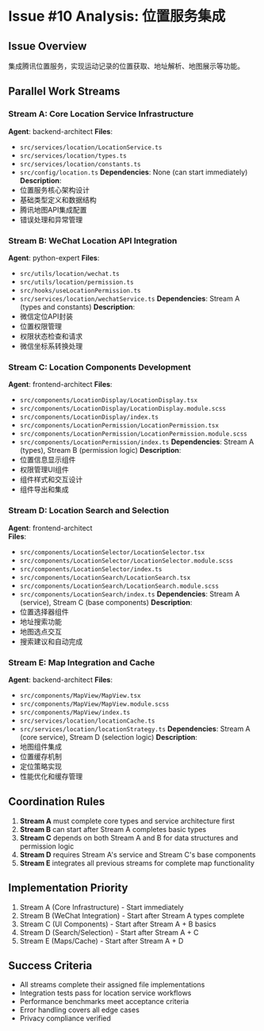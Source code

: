 # Issue #10 Analysis: 位置服务集成

## Issue Overview
集成腾讯位置服务，实现运动记录的位置获取、地址解析、地图展示等功能。

## Parallel Work Streams

### Stream A: Core Location Service Infrastructure
**Agent**: backend-architect
**Files**: 
- `src/services/location/LocationService.ts`
- `src/services/location/types.ts`
- `src/services/location/constants.ts`
- `src/config/location.ts`
**Dependencies**: None (can start immediately)
**Description**: 
- 位置服务核心架构设计
- 基础类型定义和数据结构
- 腾讯地图API集成配置
- 错误处理和异常管理

### Stream B: WeChat Location API Integration  
**Agent**: python-expert
**Files**:
- `src/utils/location/wechat.ts`
- `src/utils/location/permission.ts`
- `src/hooks/useLocationPermission.ts`
- `src/services/location/wechatService.ts`
**Dependencies**: Stream A (types and constants)
**Description**:
- 微信定位API封装
- 位置权限管理
- 权限状态检查和请求
- 微信坐标系转换处理

### Stream C: Location Components Development
**Agent**: frontend-architect
**Files**:
- `src/components/LocationDisplay/LocationDisplay.tsx`
- `src/components/LocationDisplay/LocationDisplay.module.scss`
- `src/components/LocationDisplay/index.ts`
- `src/components/LocationPermission/LocationPermission.tsx`
- `src/components/LocationPermission/LocationPermission.module.scss`
- `src/components/LocationPermission/index.ts`
**Dependencies**: Stream A (types), Stream B (permission logic)
**Description**:
- 位置信息显示组件
- 权限管理UI组件
- 组件样式和交互设计
- 组件导出和集成

### Stream D: Location Search and Selection
**Agent**: frontend-architect  
**Files**:
- `src/components/LocationSelector/LocationSelector.tsx`
- `src/components/LocationSelector/LocationSelector.module.scss`
- `src/components/LocationSelector/index.ts`
- `src/components/LocationSearch/LocationSearch.tsx`
- `src/components/LocationSearch/LocationSearch.module.scss`
- `src/components/LocationSearch/index.ts`
**Dependencies**: Stream A (service), Stream C (base components)
**Description**:
- 位置选择器组件
- 地址搜索功能
- 地图选点交互
- 搜索建议和自动完成

### Stream E: Map Integration and Cache
**Agent**: backend-architect
**Files**:
- `src/components/MapView/MapView.tsx`
- `src/components/MapView/MapView.module.scss`
- `src/components/MapView/index.ts`
- `src/services/location/locationCache.ts`
- `src/services/location/locationStrategy.ts`
**Dependencies**: Stream A (core service), Stream D (selection logic)
**Description**:
- 地图组件集成
- 位置缓存机制
- 定位策略实现
- 性能优化和缓存管理

## Coordination Rules

1. **Stream A** must complete core types and service architecture first
2. **Stream B** can start after Stream A completes basic types
3. **Stream C** depends on both Stream A and B for data structures and permission logic
4. **Stream D** requires Stream A's service and Stream C's base components
5. **Stream E** integrates all previous streams for complete map functionality

## Implementation Priority
1. Stream A (Core Infrastructure) - Start immediately
2. Stream B (WeChat Integration) - Start after Stream A types complete
3. Stream C (UI Components) - Start after Stream A + B basics
4. Stream D (Search/Selection) - Start after Stream A + C
5. Stream E (Maps/Cache) - Start after Stream A + D

## Success Criteria
- All streams complete their assigned file implementations
- Integration tests pass for location service workflows
- Performance benchmarks meet acceptance criteria
- Error handling covers all edge cases
- Privacy compliance verified